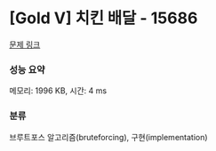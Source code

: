 # [Gold V] 치킨 배달 - 15686 

[문제 링크](https://www.acmicpc.net/problem/15686) 

### 성능 요약

메모리: 1996 KB, 시간: 4 ms

### 분류

브루트포스 알고리즘(bruteforcing), 구현(implementation)

